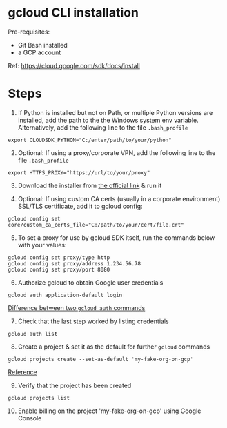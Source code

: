 # gcloud CLI installation
Pre-requisites:
- Git Bash installed
- a GCP account

Ref: https://cloud.google.com/sdk/docs/install  

# Steps

1. If Python is installed but not on Path, or multiple Python versions are installed, add the path to the the Windows system env variable.  
Alternatively, add the following line to the file `.bash_profile`
```
export CLOUDSDK_PYTHON="C:/enter/path/to/your/python"
```


2. Optional: If using a proxy/corporate VPN, add the following line to the file `.bash_profile`
```
export HTTPS_PROXY="https://url/to/your/proxy"
```


3. Download the installer from [the official link](https://dl.google.com/dl/cloudsdk/channels/rapid/GoogleCloudSDKInstaller.exe) & run it


4. Optional: If using custom CA certs (usually in a corporate environment) SSL/TLS certificate, add it to gcloud config:
```
gcloud config set core/custom_ca_certs_file="C:/path/to/your/cert/file.crt"
```


5. To set a proxy for use by gcloud SDK itself, run the commands below with your values:
```
gcloud config set proxy/type http
gcloud config set proxy/address 1.234.56.78
gcloud config set proxy/port 8080
```


6. Authorize gcloud to obtain Google user credentials
```
gcloud auth application-default login
```
[Difference between two `gcloud auth` commands](https://stackoverflow.com/questions/53306131/difference-between-gcloud-auth-application-default-login-and-gcloud-auth-logi)


7. Check that the last step worked by listing credentials
```
gcloud auth list
```


8. Create a project & set it as the default for further `gcloud` commands
```
gcloud projects create --set-as-default 'my-fake-org-on-gcp'
```
[Reference](https://cloud.google.com/sdk/gcloud/reference/projects/create)


9. Verify that the project has been created
```
gcloud projects list
```


10. Enable billing on the project 'my-fake-org-on-gcp' using Google Console
